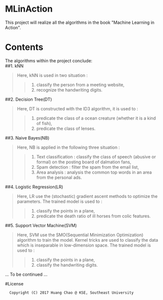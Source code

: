 # MLinAction
This project will realize all the algorithms in the book "Machine Learning in Action".


# Contents
The algorithms within the project conclude:<br>
##1. kNN  
>Here, kNN is used in two situation :  
>>1) classify the person from a meeting website,  
>>2) recognize the handwriting digits. 

##2. Decision Tree(DT)
>Here, DT is constructed with the ID3 algorithm, it is used to :  
>>1) predicate the class of a ocean creature (whether it is a kind of fish),  
>>2) predicate the class of lenses.  

##3. Naive Bayes(NB)
>Here, NB is applied in the following three situation :
>>1) Text classification : classify the class of speech (abusive or formal) on the posting board of dalmation fans,  
>>2) Spam detection : filter the spam from the email list,  
>>3) Area analysis : analysis the common top words in an area from the personal ads.  

##4. Logistic Regression(LR)
>Here, LR use the (stochastic) gradient ascent methods to optimize the parameters. The trained model is used to :
>>1) classify the points in a plane,  
>>2) predicate the death ratio of ill horses from colic features.   


##5. Support Vector Machine(SVM)
>Here, SVM use the SMO(Sequential Minimization Optimization) algorithm to train the model. Kernel tricks are used to classify the data which is inseparable in low-dimension space. The trained model is used to : 
>>1) classify the points in a plane,  
>>2) classify the handwriting digits.


... To be continued ...


#License
```
  Copyright (C) 2017 Huang Chao @ KSE, Southeast University
```
